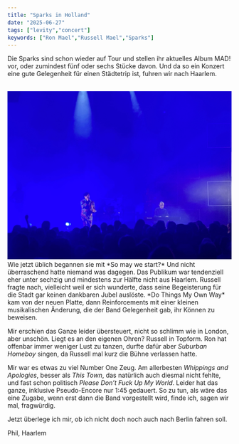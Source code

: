 ```yaml
---
title: "Sparks in Holland"
date: "2025-06-27"
tags: ["levity","concert"]
keywords: ["Ron Mael","Russell Mael","Sparks"]
---
```

Die Sparks sind schon wieder auf Tour und stellen ihr aktuelles Album MAD! vor, oder zumindest fünf oder sechs Stücke davon. Und da so ein Konzert eine gute Gelegenheit für einen Städtetrip ist, fuhren wir nach Haarlem.

<br/>  
<img  src="/assets/img/art/sparkshaarlem.webp" alt="sparkshaarlem">
<br/>  
Wie jetzt üblich begannen sie mit *So may we start?* Und nicht überraschend hatte niemand was dagegen. Das Publikum war tendenziell eher unter sechzig und mindestens zur Hälfte nicht aus Haarlem. Russell fragte nach, vielleicht weil er sich wunderte, dass seine Begeisterung für die Stadt gar keinen dankbaren Jubel auslöste. *Do Things My Own Way* kam von der neuen Platte, dann Reinforcements mit einer kleinen musikalischen Änderung, die der Band Gelegenheit gab, ihr Können zu beweisen.

Mir erschien das Ganze leider übersteuert, nicht so schlimm wie in London, aber unschön. Liegt es an den eigenen Ohren? Russell in Topform. Ron hat offenbar immer weniger Lust zu tanzen, durfte dafür aber *Suburban Homeboy* singen, da Russell mal kurz die Bühne verlassen hatte. 

Mir war es etwas zu viel Number One Zeug. Am allerbesten *Whippings and Apologies*, besser als *This Town*, das natürlich auch diesmal nicht fehlte, und fast schon politisch *Please Don’t Fuck Up My World*. Leider hat das ganze, inklusive Pseudo-Encore nur 1:45 gedauert. So zu tun, als wäre das eine Zugabe, wenn erst dann die Band vorgestellt wird, finde ich, sagen wir mal, fragwürdig.

Jetzt überlege ich mir, ob ich nicht doch noch auch nach Berlin fahren soll.


Phil, Haarlem